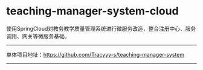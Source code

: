 # teaching-manager-system-cloud

使用SpringCloud对教务教学质量管理系统进行微服务改造，整合注册中心、服务调用、网关等微服务基础。

*****

单体项目地址：<https://github.com/Tracyyy-s/teaching-manager-system>
*****